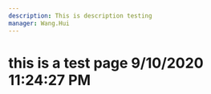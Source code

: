 ```yaml
---
description: This is description testing
manager: Wang.Hui
---
```

# this is a test page 9/10/2020 11:24:27 PM